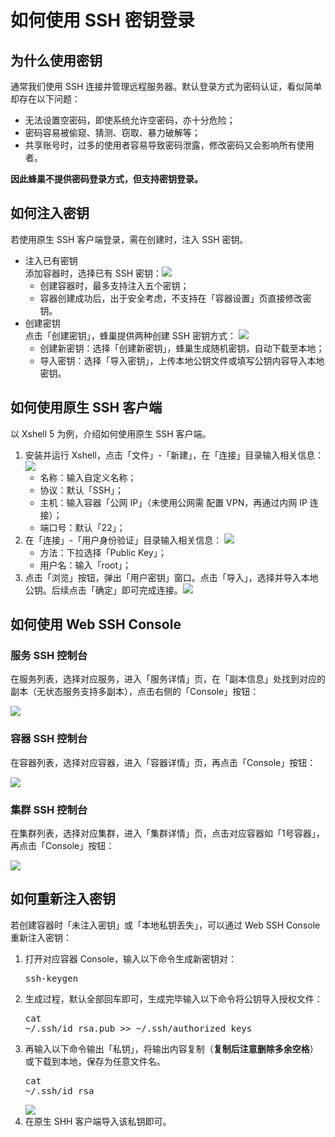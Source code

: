 # 如何使用 SSH 密钥登录

## 为什么使用密钥

通常我们使用 SSH 连接并管理远程服务器。默认登录方式为密码认证，看似简单却存在以下问题：

* 无法设置空密码，即使系统允许空密码，亦十分危险；
* 密码容易被偷窥、猜测、窃取、暴力破解等；
* 共享账号时，过多的使用者容易导致密码泄露，修改密码又会影响所有使用者。

**因此蜂巢不提供密码登录方式，但支持密钥登录。**

## 如何注入密钥

若使用原生 SSH 客户端登录，需在创建时，注入 SSH 密钥。

* 注入已有密钥<br>添加容器时，选择已有 SSH 密钥：![](../image/创建服务-创建有状态服务-注入已有密钥.png)
	* 创建容器时，最多支持注入五个密钥；
	* 容器创建成功后，出于安全考虑，不支持在「容器设置」页直接修改密钥。
* 创建密钥<br>点击「创建密钥」，蜂巢提供两种创建 SSH 密钥方式：
![](../image/创建服务-创建有状态服务-创建密钥.png)
	* 创建新密钥：选择「创建新密钥」，蜂巢生成随机密钥，自动下载至本地；
	* 导入密钥：选择「导入密钥」，上传本地公钥文件或填写公钥内容导入本地密钥。

## 如何使用原生 SSH 客户端

以 Xshell 5 为例，介绍如何使用原生 SSH 客户端。

1.  安装并运行 Xshell，点击「文件」-「新建」，在「连接」目录输入相关信息：
![](../image/如何使用SSH密钥登录-新建会话连接.png)
    * 名称：输入自定义名称；
    * 协议：默认「SSH」；
    * 主机：输入容器「公网 IP」（未使用公网需 配置 VPN，再通过内网 IP 连接）；
    * 端口号：默认「22」；
2.  在「连接」-「用户身份验证」目录输入相关信息：
![](../image/如何使用SSH密钥登录-新建会话用户身份验证.png)
	* 方法：下拉选择「Public Key」；
	* 用户名：输入「root」；
3.  点击「浏览」按钮，弹出「用户密钥」窗口。点击「导入」，选择并导入本地公钥。后续点击「确定」即可完成连接。![](../image/如何使用SSH密钥登录-新建会话用户密钥.png)

## 如何使用 Web SSH Console

### 服务 SSH 控制台
在服务列表，选择对应服务，进入「服务详情」页，在「副本信息」处找到对应的副本（无状态服务支持多副本），点击右侧的「Console」按钮：

![](../image/如何使用SSH密钥登录-服务SSH控制台.png)

### 容器 SSH 控制台
在容器列表，选择对应容器，进入「容器详情」页，再点击「Console」按钮：

![](../image/如何使用SSH密钥登录-容器SSH控制台.png)

### 集群 SSH 控制台
在集群列表，选择对应集群，进入「集群详情」页，点击对应容器如「1号容器」，再点击「Console」按钮：

![](../image/如何使用SSH密钥登录-集群SSH控制台.png)

## 如何重新注入密钥

若创建容器时「未注入密钥」或「本地私钥丢失」，可以通过 Web SSH Console 重新注入密钥：

1.  打开对应容器 Console，输入以下命令生成新密钥对：<pre>ssh-keygen</pre>
2.  生成过程，默认全部回车即可，生成完毕输入以下命令将公钥导入授权文件：<pre>cat ~/.ssh/id_rsa.pub >> ~/.ssh/authorized_keys</pre>
3.  再输入以下命令输出「私钥」，将输出内容复制（**复制后注意删除多余空格**）或下载到本地，保存为任意文件名。<pre>cat ~/.ssh/id_rsa</pre>
![](../image/如何使用SSH密钥登录-重新注入密钥.png)
4.  在原生 SHH 客户端导入该私钥即可。